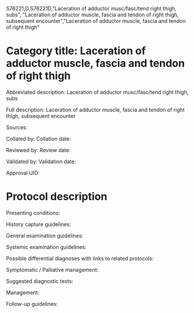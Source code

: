 S76221,D,S76221D,"Laceration of adductor musc/fasc/tend right thigh, subs", "Laceration of adductor muscle, fascia and tendon of right thigh, subsequent encounter","Laceration of adductor muscle, fascia and tendon of right thigh"
# Category title: Laceration of adductor muscle, fascia and tendon of right thigh

Abbreviated description: Laceration of adductor musc/fasc/tend right thigh, subs

Full description: Laceration of adductor muscle, fascia and tendon of right thigh, subsequent encounter

Sources:

Collated by:
Collation date:

Reviewed by:
Review date:

Validated by:
Validation date:

Approval UID:

# Protocol description

Presenting conditions:

History capture guidelines:

General examination guidelines:

Systemic examination guidelines:

Possible differential diagnoses with links to related protocols:

Symptomatic / Palliative management:

Suggested diagnostic tests:

Management:

Follow-up guidelines:
